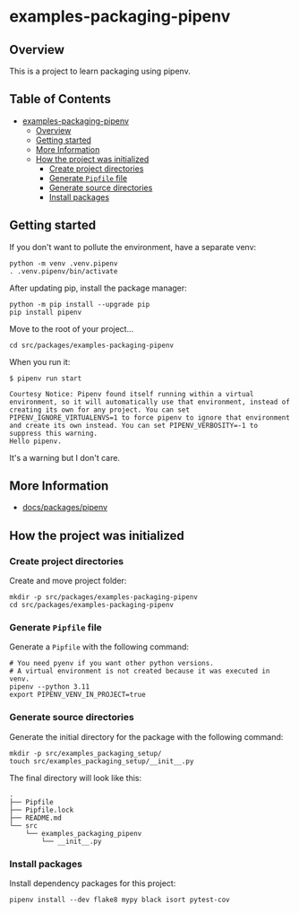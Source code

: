 # examples-packaging-pipenv

## Overview 

This is a project to learn packaging using pipenv.

## Table of Contents <!-- omit in toc -->

- [examples-packaging-pipenv](#examples-packaging-pipenv)
  - [Overview](#overview)
  - [Getting started](#getting-started)
  - [More Information](#more-information)
  - [How the project was initialized](#how-the-project-was-initialized)
    - [Create project directories](#create-project-directories)
    - [Generate `Pipfile` file](#generate-pipfile-file)
    - [Generate source directories](#generate-source-directories)
    - [Install packages](#install-packages)


## Getting started

If you don't want to pollute the environment, have a separate venv:

```shell
python -m venv .venv.pipenv
. .venv.pipenv/bin/activate
```

After updating pip, install the package manager:

```shell
python -m pip install --upgrade pip
pip install pipenv
```

Move to the root of your project...

```shell
cd src/packages/examples-packaging-pipenv
```

When you run it:

```console
$ pipenv run start

Courtesy Notice: Pipenv found itself running within a virtual environment, so it will automatically use that environment, instead of creating its own for any project. You can set PIPENV_IGNORE_VIRTUALENVS=1 to force pipenv to ignore that environment and create its own instead. You can set PIPENV_VERBOSITY=-1 to suppress this warning.
Hello pipenv.
```

It's a warning but I don't care.


## More Information

- [docs/packages/pipenv](/docs/packages/pipenv.md)


## How the project was initialized

### Create project directories

Create and move project folder:

```shell
mkdir -p src/packages/examples-packaging-pipenv
cd src/packages/examples-packaging-pipenv
```

### Generate `Pipfile` file

Generate a `Pipfile` with the following command:

```shell
# You need pyenv if you want other python versions.
# A virtual environment is not created because it was executed in venv.
pipenv --python 3.11
export PIPENV_VENV_IN_PROJECT=true
```

### Generate source directories

Generate the initial directory for the package with the following command:

```shell
mkdir -p src/examples_packaging_setup/
touch src/examples_packaging_setup/__init__.py
```

The final directory will look like this:

```
.
├── Pipfile
├── Pipfile.lock
├── README.md
└── src
    └── examples_packaging_pipenv
        └── __init__.py
```

### Install packages

Install dependency packages for this project:

```shell
pipenv install --dev flake8 mypy black isort pytest-cov
```

<!-- // spell-checker:words pyenv -->
<!-- // spell-checker:words pipenv -->
<!-- // spell-checker:words pipfile -->
<!-- // spell-checker:words virtualenvs -->
